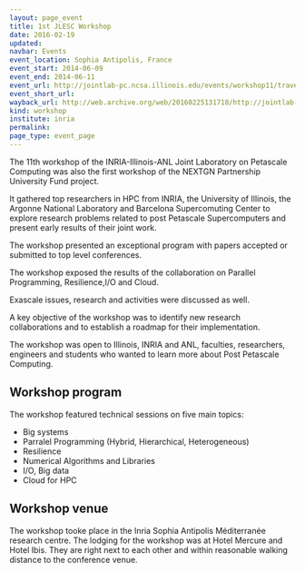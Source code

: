 ```yaml
---
layout: page_event
title: 1st JLESC Workshop
date: 2016-02-19
updated:
navbar: Events
event_location: Sophia Antipolis, France
event_start: 2014-06-09
event_end: 2014-06-11
event_url: http://jointlab-pc.ncsa.illinois.edu/events/workshop11/travel.html
event_short_url:
wayback_url: http://web.archive.org/web/20160225131710/http://jointlab-pc.ncsa.illinois.edu/events/workshop11/travel.html
kind: workshop
institute: inria
permalink:
page_type: event_page
---
```


The 11th workshop of the INRIA-Illinois-ANL Joint Laboratory on Petascale Computing was
also the first workshop of the NEXTGN Partnership University Fund project.

It gathered top researchers in HPC from INRIA, the University of Illinois, 
the Argonne National Laboratory and Barcelona Supercomuting Center to explore research problems 
related to post Petascale Supercomputers and present early results of their joint work.

The workshop presented an exceptional program with papers accepted or submitted to top level conferences.

The workshop exposed the results of the collaboration on Parallel Programming, Resilience,I/O and Cloud.

Exascale issues, research and activities were discussed as well.

A key objective of the workshop was to identify new research collaborations and to establish a roadmap
for their implementation.

The workshop was open to Illinois, INRIA and ANL, faculties, researchers, engineers and students
who wanted to learn more about Post Petascale Computing.


## Workshop program

The workshop featured technical sessions on five main topics:

* Big systems
* Parralel Programming (Hybrid, Hierarchical, Heterogeneous)
* Resilience
* Numerical Algorithms and Libraries
* I/O, Big data
* Cloud for HPC


## Workshop venue

The workshop tooke place in the Inria Sophia Antipolis Méditerranée research centre.
The lodging for the workshop was at Hotel Mercure and Hotel Ibis.
They are right next to each other and within reasonable walking distance to the conference venue. 

